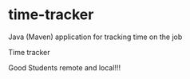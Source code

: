 # time-tracker
Java (Maven) application for tracking time on the job

Time tracker

Good Students remote and local!!!
